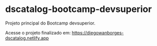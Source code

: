 # dscatalog-bootcamp-devsuperior

Projeto principal do Bootcamp devsuperior.

Acesse o projeto finalizado em: https://diegowanborges-dscatalog.netlify.app
